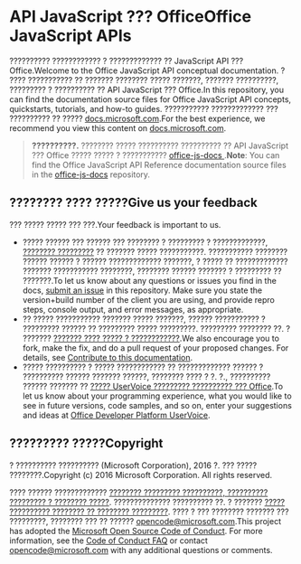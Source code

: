 # <a name="office-javascript-apis"></a><span data-ttu-id="12033-101">API JavaScript ??? Office</span><span class="sxs-lookup"><span data-stu-id="12033-101">Office JavaScript APIs</span></span>

<span data-ttu-id="12033-102">?????????? ???????????? ? ????????????? ?? JavaScript API ??? Office.</span><span class="sxs-lookup"><span data-stu-id="12033-102">Welcome to the Office JavaScript API conceptual documentation.</span></span> <span data-ttu-id="12033-103">? ???? ??????????? ?? ??????? ???????? ????? ???????, ??????? ??????????, ????????? ? ?????????? ?? API JavaScript ??? Office.</span><span class="sxs-lookup"><span data-stu-id="12033-103">In this repository, you can find the documentation source files for Office JavaScript API concepts, quickstarts, tutorials, and how-to guides.</span></span> <span data-ttu-id="12033-104">??????????? ????????????? ??? ?????????? ?? ????? [docs.microsoft.com](https://docs.microsoft.com/en-us/office/dev/add-ins/).</span><span class="sxs-lookup"><span data-stu-id="12033-104">For the best experience, we recommend you view this content on [docs.microsoft.com](https://docs.microsoft.com/en-us/office/dev/add-ins/).</span></span>

> <span data-ttu-id="12033-105">**??????????.** ???????? ????? ?????????? ?????????? ?? API JavaScript ??? Office ????? ????? ? ??????????? [ office-js-docs ](https://github.com/OfficeDev/office-js-docs).</span><span class="sxs-lookup"><span data-stu-id="12033-105">**Note**: You can find the Office JavaScript API Reference documentation source files in the [office-js-docs](https://github.com/OfficeDev/office-js-docs) repository.</span></span>

## <a name="give-us-your-feedback"></a><span data-ttu-id="12033-106">???????? ???? ?????</span><span class="sxs-lookup"><span data-stu-id="12033-106">Give us your feedback</span></span>

<span data-ttu-id="12033-107">??? ????? ????? ??? ???.</span><span class="sxs-lookup"><span data-stu-id="12033-107">Your feedback is important to us.</span></span> 
* <span data-ttu-id="12033-p102">????? ?????? ??? ?????? ??? ???????? ? ????????? ? ?????????????, [???????? ?????????](https://github.com/OfficeDev/office-js-docs-pr/issues) ?? ??????? ????? ???????????. ??????????? ???????? ?????? ?????? ? ?????? ????????????? ???????, ? ????? ?? ????????????? ??????? ??????????? ????????, ???????? ?????? ??????? ? ????????? ?? ???????.</span><span class="sxs-lookup"><span data-stu-id="12033-p102">To let us know about any questions or issues you find in the docs, [submit an issue](https://github.com/OfficeDev/office-js-docs-pr/issues) in this repository. Make sure you state the version+build number of the client you are using, and provide repro steps, console output, and error messages, as appropriate.</span></span> 
* <span data-ttu-id="12033-p103">?? ????? ??????????? ??????? ????? ???????, ?????? ??????????? ? ????????? ?????? ?? ????????? ????? ?????????. ????????? ???????? ??. ? ??????? [??????? ???? ????? ? ????????????](Contributing.md).</span><span class="sxs-lookup"><span data-stu-id="12033-p103">We also encourage you to fork, make the fix, and do a pull request of your proposed changes. For details, see [Contribute to this documentation](Contributing.md).</span></span> 
* <span data-ttu-id="12033-112">????? ?????????? ? ????? ???????????? ?? ????????????? ?????? ? ?????????? ?????? ??????? ??????, ???????? ???? ? ?. ?., ?????????? ?????? ??????? ?? [????? UserVoice ????????? ?????????? ??? Office](https://officespdev.uservoice.com/).</span><span class="sxs-lookup"><span data-stu-id="12033-112">To let us know about your programming experience, what you would like to see in future versions, code samples, and so on, enter your suggestions and ideas at [Office Developer Platform UserVoice](https://officespdev.uservoice.com/).</span></span>

## <a name="copyright"></a><span data-ttu-id="12033-113">????????? ?????</span><span class="sxs-lookup"><span data-stu-id="12033-113">Copyright</span></span>

<span data-ttu-id="12033-p104">? ?????????? ?????????? (Microsoft Corporation), 2016 ?. ??? ????? ????????.</span><span class="sxs-lookup"><span data-stu-id="12033-p104">Copyright (c) 2016 Microsoft Corporation. All rights reserved.</span></span>


<span data-ttu-id="12033-p105">???? ?????? ????????????? [???????? ????????? ??????????, ?????????? ????????? ? ???????? ?????](https://opensource.microsoft.com/codeofconduct/). ?????????????? ?????????? ??. ? ??????? [????? ?????????? ???????? ?? ???????? ?????????](https://opensource.microsoft.com/codeofconduct/faq/). ???? ? ??? ???????? ??????? ??? ?????????, ???????? ??? ?? ?????? [opencode@microsoft.com](mailto:opencode@microsoft.com).</span><span class="sxs-lookup"><span data-stu-id="12033-p105">This project has adopted the [Microsoft Open Source Code of Conduct](https://opensource.microsoft.com/codeofconduct/). For more information, see the [Code of Conduct FAQ](https://opensource.microsoft.com/codeofconduct/faq/) or contact [opencode@microsoft.com](mailto:opencode@microsoft.com) with any additional questions or comments.</span></span>
